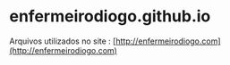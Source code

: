 # enfermeirodiogo.github.io

Arquivos utilizados no site : [http://enfermeirodiogo.com](http://enfermeirodiogo.com)

